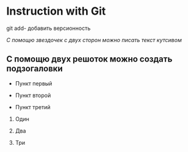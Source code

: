 # Instruction with Git
git add- добавить версионность

*С помощю звездочек с двух сторон можно писать текст кутсивом*

## С помощю двух решоток можно создать подзогаловки

* Пункт первый

* Пункт второй

* Пункт третий

1. Один

2. Два

3. Три

